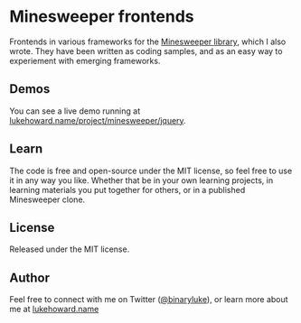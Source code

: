 # Minesweeper frontends

Frontends in various frameworks for the [Minesweeper library](https://github.com/binaryluke/Minesweeper), which I also wrote. They have been written as coding samples, and as an easy way to experiement with emerging frameworks.

## Demos

You can see a live demo running at [lukehoward.name/project/minesweeper/jquery](http://lukehoward.name/project/minesweeper/jquery).

## Learn

The code is free and open-source under the MIT license, so feel free to use it in any way you like.  Whether that be in your own learning projects, in learning materials you put together for others, or in a published Minesweeper clone.

## License

Released under the MIT license.

## Author

Feel free to connect with me on Twitter ([@binaryluke](https://twitter.com/binaryluke)), or learn more about me at [lukehoward.name](http://lukehoward.name)
